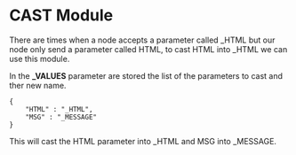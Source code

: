# CAST Module

There are times when a node accepts a parameter called _HTML but our node only send a parameter called HTML, to cast HTML into _HTML we can use this module.

In the **_VALUES** parameter are stored the list of the parameters to cast and ther new name. 
```
{
    "HTML" : "_HTML",
    "MSG" : "_MESSAGE"
}
```
This will cast the HTML parameter into _HTML and MSG into _MESSAGE.
